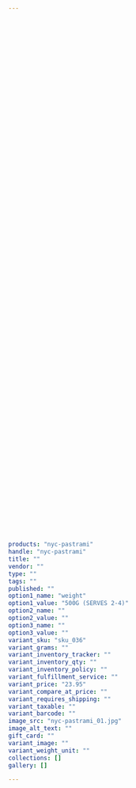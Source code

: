 ```yaml
---
 

 

 

 

 

 

 

 

 

 

 

 

 

 

 

 

 

 

 

 

 

 

 

 

 

 

 

 

 

 

 

 

 

 

 

 

 

products: "nyc-pastrami"
handle: "nyc-pastrami"
title: ""
vendor: ""
type: ""
tags: ""
published: ""
option1_name: "weight"
option1_value: "500G (SERVES 2-4)"
option2_name: ""
option2_value: ""
option3_name: ""
option3_value: ""
variant_sku: "sku_036"
variant_grams: ""
variant_inventory_tracker: ""
variant_inventory_qty: ""
variant_inventory_policy: ""
variant_fulfillment_service: ""
variant_price: "23.95"
variant_compare_at_price: ""
variant_requires_shipping: ""
variant_taxable: ""
variant_barcode: ""
image_src: "nyc-pastrami_01.jpg"
image_alt_text: ""
gift_card: ""
variant_image: ""
variant_weight_unit: ""
collections: []
gallery: []

---
```





 

 

 

 

 

 

 

 

 

 

 

